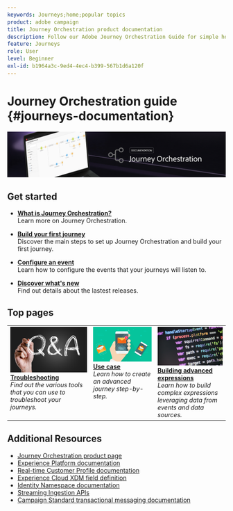 ```yaml
---
keywords: Journeys;home;popular topics
product: adobe campaign
title: Journey Orchestration product documentation
description: Follow our Adobe Journey Orchestration Guide for simple how-to instructions on implementing and building journeys.
feature: Journeys
role: User
level: Beginner
exl-id: b1964a3c-9ed4-4ec4-b399-567b1d6a120f
---
```

# Journey Orchestration guide {#journeys-documentation}

![](using/assets/do-not-localize/bannerjourney.png) 

## Get started

* **[What is Journey Orchestration?](using/about/about-journey-orchestration.md)**<br/>
Learn more on Journey Orchestration.

* **[Build your first journey](using/about/get-started.md)**<br/>
Discover the main steps to set up Journey Orchestration and build your first journey.

* **[Configure an event](using/event/about-events.md#section_tbk_5qt_pgb)**<br/>
Learn how to configure the events that your journeys will listen to.

* **[Discover what's new](using/release-notes/release-notes.md)**<br/>
Find out details about the lastest releases. 

## Top pages

<table style="table-layout:fixed">
<tr>
    <td valign="top">
        <a href="using/about/troubleshooting.md">
       <img alt="Developers" src="using/assets/do-not-localize/FAQ.png" />
       </a>
    <div>
    <a href="using/about/troubleshooting.md"><strong>Troubleshooting</strong></a>
    </div>
    <em>Find out the various tools that you can use to troubleshoot your journeys.</em>
    <br>
  </td>
  <td valign="top">
    <a href="using/usecase/building-the-journey.md">
      <img alt="build" src="using/assets/do-not-localize/design.png"/>
    </a>
    <div>
    <a href="using/usecase/building-the-journey.md"><strong>Use case</strong></a>
    </div>
    <em>Learn how to create an advanced journey step-by-step.</em>
    <br>
  </td>
  <td valign="top">
    <a href="using/expression/expressionadvanced.md">
      <img alt="conditions" src="using/assets/do-not-localize/dev.png"/>
    </a>
    <div>
    <a href="using/expression/expressionadvanced.md"><strong>Building advanced expressions</strong></a>
    </div>
    <em>Learn how to build complex expressions leveraging data from events and data sources. </em>
    <br>
  </td>
</tr>
</table>

## Additional Resources

* [Journey Orchestration product page](https://www.adobe.com/fr/experience-platform/journey-orchestration.html)
* [Experience Platform documentation](https://www.adobe.com/experience-platform/documentation-and-developer-resources.html)
* [Real-time Customer Profile documentation](https://experienceleague.adobe.com/docs/experience-platform/profile/home.html)
* [Experience Cloud XDM field definition](https://experienceleague.adobe.com/docs/experience-platform/xdm/home.html)
* [Identity Namespace documentation](https://experienceleague.adobe.com/docs/experience-platform/identity/home.html)
* [Streaming Ingestion APIs](https://experienceleague.adobe.com/docs/experience-platform/ingestion/streaming/overview.html)
* [Campaign Standard transactional messaging documentation](https://experienceleague.adobe.com/docs/campaign-standard/using/communication-channels/transactional-messaging/getting-started-with-transactional-msg.html)

